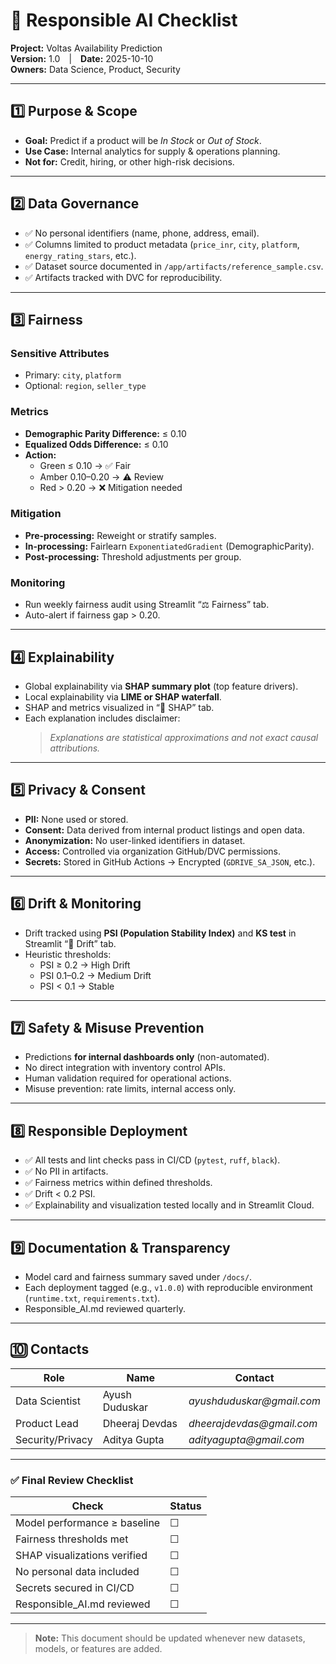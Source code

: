 # 🧭 Responsible AI Checklist  
**Project:** Voltas Availability Prediction  
**Version:** 1.0 | **Date:** 2025-10-10  
**Owners:** Data Science, Product, Security  

---

## 1️⃣ Purpose & Scope
- **Goal:** Predict if a product will be *In Stock* or *Out of Stock*.
- **Use Case:** Internal analytics for supply & operations planning.
- **Not for:** Credit, hiring, or other high-risk decisions.

---

## 2️⃣ Data Governance
- ✅ No personal identifiers (name, phone, address, email).
- ✅ Columns limited to product metadata (`price_inr`, `city`, `platform`, `energy_rating_stars`, etc.).
- ✅ Dataset source documented in `/app/artifacts/reference_sample.csv`.
- ✅ Artifacts tracked with DVC for reproducibility.

---

## 3️⃣ Fairness
### Sensitive Attributes
- Primary: `city`, `platform`
- Optional: `region`, `seller_type`

### Metrics
- **Demographic Parity Difference:** ≤ 0.10  
- **Equalized Odds Difference:** ≤ 0.10  
- **Action:**  
  - Green ≤ 0.10 → ✅ Fair  
  - Amber 0.10–0.20 → ⚠️ Review  
  - Red > 0.20 → ❌ Mitigation needed

### Mitigation
- **Pre-processing:** Reweight or stratify samples.
- **In-processing:** Fairlearn `ExponentiatedGradient` (DemographicParity).
- **Post-processing:** Threshold adjustments per group.

### Monitoring
- Run weekly fairness audit using Streamlit “⚖️ Fairness” tab.
- Auto-alert if fairness gap > 0.20.

---

## 4️⃣ Explainability
- Global explainability via **SHAP summary plot** (top feature drivers).
- Local explainability via **LIME or SHAP waterfall**.
- SHAP and metrics visualized in “🔎 SHAP” tab.
- Each explanation includes disclaimer:  
  > *Explanations are statistical approximations and not exact causal attributions.*

---

## 5️⃣ Privacy & Consent
- **PII:** None used or stored.
- **Consent:** Data derived from internal product listings and open data.
- **Anonymization:** No user-linked identifiers in dataset.
- **Access:** Controlled via organization GitHub/DVC permissions.
- **Secrets:** Stored in GitHub Actions → Encrypted (`GDRIVE_SA_JSON`, etc.).

---

## 6️⃣ Drift & Monitoring
- Drift tracked using **PSI (Population Stability Index)** and **KS test** in Streamlit “🌊 Drift” tab.
- Heuristic thresholds:
  - PSI ≥ 0.2 → High Drift  
  - PSI 0.1–0.2 → Medium Drift  
  - PSI < 0.1 → Stable

---

## 7️⃣ Safety & Misuse Prevention
- Predictions **for internal dashboards only** (non-automated).
- No direct integration with inventory control APIs.
- Human validation required for operational actions.
- Misuse prevention: rate limits, internal access only.

---

## 8️⃣ Responsible Deployment
- ✅ All tests and lint checks pass in CI/CD (`pytest`, `ruff`, `black`).
- ✅ No PII in artifacts.
- ✅ Fairness metrics within defined thresholds.
- ✅ Drift < 0.2 PSI.
- ✅ Explainability and visualization tested locally and in Streamlit Cloud.

---

## 9️⃣ Documentation & Transparency
- Model card and fairness summary saved under `/docs/`.
- Each deployment tagged (e.g., `v1.0.0`) with reproducible environment (`runtime.txt`, `requirements.txt`).
- Responsible_AI.md reviewed quarterly.

---

## 🔟 Contacts
| Role | Name | Contact |
|------|------|----------|
| Data Scientist | Ayush Duduskar | _ayushduduskar@gmail.com_ |
| Product Lead | Dheeraj Devdas | _dheerajdevdas@gmail.com_ |
| Security/Privacy | Aditya Gupta | _adityagupta@gmail.com_ |

---

### ✅ Final Review Checklist
| Check | Status |
|-------|---------|
| Model performance ≥ baseline | ☐ |
| Fairness thresholds met | ☐ |
| SHAP visualizations verified | ☐ |
| No personal data included | ☐ |
| Secrets secured in CI/CD | ☐ |
| Responsible_AI.md reviewed | ☐ |

---

> **Note:** This document should be updated whenever new datasets, models, or features are added.
